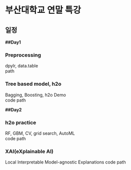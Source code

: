 # 부산대학교 연말 특강


일정  
------------  
**##Day1**   
### Preprocessing  
dpylr, data.table  
 path  

### Tree based model, h2o  
Bagging, Boosting, h2o Demo  
code path  

**##Day2**   
### h2o practice  
RF, GBM, CV, grid search, AutoML  
code path  

### XAI(eXplainable AI)
Local Interpretable Model-agnostic Explanations
code path  
